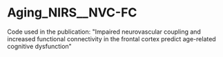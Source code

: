 # Aging_NIRS__NVC-FC
Code used in the publication: "Impaired neurovascular coupling and increased functional connectivity in the frontal cortex predict age-related cognitive dysfunction"
